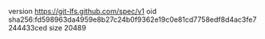 version https://git-lfs.github.com/spec/v1
oid sha256:fd598963da4959e8b27c24b0f9362e19c0e81cd7758edf8d4ac3fe7244433ced
size 20489
